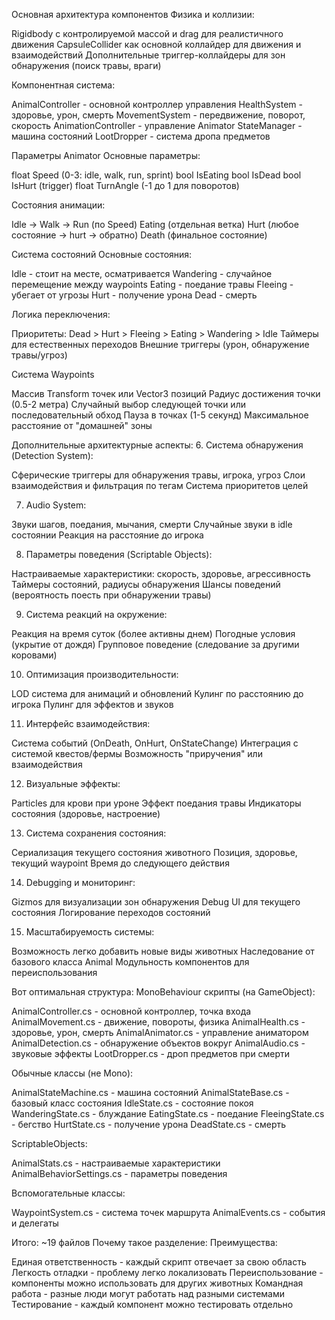 Основная архитектура компонентов
Физика и коллизии:

Rigidbody с контролируемой массой и drag для реалистичного движения
CapsuleCollider как основной коллайдер для движения и взаимодействий
Дополнительные триггер-коллайдеры для зон обнаружения (поиск травы, враги)

Компонентная система:

AnimalController - основной контроллер управления
HealthSystem - здоровье, урон, смерть
MovementSystem - передвижение, поворот, скорость
AnimationController - управление Animator
StateManager - машина состояний
LootDropper - система дропа предметов

Параметры Animator
Основные параметры:

float Speed (0-3: idle, walk, run, sprint)
bool IsEating
bool IsDead
bool IsHurt (trigger)
float TurnAngle (-1 до 1 для поворотов)

Состояния анимации:

Idle → Walk → Run (по Speed)
Eating (отдельная ветка)
Hurt (любое состояние → hurt → обратно)
Death (финальное состояние)

Система состояний
Основные состояния:

Idle - стоит на месте, осматривается
Wandering - случайное перемещение между waypoints
Eating - поедание травы
Fleeing - убегает от угрозы
Hurt - получение урона
Dead - смерть

Логика переключения:

Приоритеты: Dead > Hurt > Fleeing > Eating > Wandering > Idle
Таймеры для естественных переходов
Внешние триггеры (урон, обнаружение травы/угроз)

Система Waypoints

Массив Transform точек или Vector3 позиций
Радиус достижения точки (0.5-2 метра)
Случайный выбор следующей точки или последовательный обход
Пауза в точках (1-5 секунд)
Максимальное расстояние от "домашней" зоны

Дополнительные архитектурные аспекты:
6. Система обнаружения (Detection System):

Сферические триггеры для обнаружения травы, игрока, угроз
Слои взаимодействия и фильтрация по тегам
Система приоритетов целей

7. Audio System:

Звуки шагов, поедания, мычания, смерти
Случайные звуки в idle состоянии
Реакция на расстояние до игрока

8. Параметры поведения (Scriptable Objects):

Настраиваемые характеристики: скорость, здоровье, агрессивность
Таймеры состояний, радиусы обнаружения
Шансы поведений (вероятность поесть при обнаружении травы)

9. Система реакций на окружение:

Реакция на время суток (более активны днем)
Погодные условия (укрытие от дождя)
Групповое поведение (следование за другими коровами)

10. Оптимизация производительности:

LOD система для анимаций и обновлений
Кулинг по расстоянию до игрока
Пулинг для эффектов и звуков

11. Интерфейс взаимодействия:

Система событий (OnDeath, OnHurt, OnStateChange)
Интеграция с системой квестов/фермы
Возможность "приручения" или взаимодействия

12. Визуальные эффекты:

Particles для крови при уроне
Эффект поедания травы
Индикаторы состояния (здоровье, настроение)

13. Система сохранения состояния:

Сериализация текущего состояния животного
Позиция, здоровье, текущий waypoint
Время до следующего действия

14. Debugging и мониторинг:

Gizmos для визуализации зон обнаружения
Debug UI для текущего состояния
Логирование переходов состояний

15. Масштабируемость системы:

Возможность легко добавить новые виды животных
Наследование от базового класса Animal
Модульность компонентов для переиспользования



Вот оптимальная структура:
MonoBehaviour скрипты (на GameObject):

AnimalController.cs - основной контроллер, точка входа
AnimalMovement.cs - движение, повороты, физика
AnimalHealth.cs - здоровье, урон, смерть
AnimalAnimator.cs - управление аниматором
AnimalDetection.cs - обнаружение объектов вокруг
AnimalAudio.cs - звуковые эффекты
LootDropper.cs - дроп предметов при смерти

Обычные классы (не Mono):

AnimalStateMachine.cs - машина состояний
AnimalStateBase.cs - базовый класс состояния
IdleState.cs - состояние покоя
WanderingState.cs - блуждание
EatingState.cs - поедание
FleeingState.cs - бегство
HurtState.cs - получение урона
DeadState.cs - смерть

ScriptableObjects:

AnimalStats.cs - настраиваемые характеристики
AnimalBehaviorSettings.cs - параметры поведения

Вспомогательные классы:

WaypointSystem.cs - система точек маршрута
AnimalEvents.cs - события и делегаты

Итого: ~19 файлов
Почему такое разделение:
Преимущества:

Единая ответственность - каждый скрипт отвечает за свою область
Легкость отладки - проблему легко локализовать
Переиспользование - компоненты можно использовать для других животных
Командная работа - разные люди могут работать над разными системами
Тестирование - каждый компонент можно тестировать отдельно
